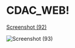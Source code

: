 # CDAC_WEB!

[Screenshot (92)](https://github.com/user-attachments/assets/c3e84ad9-79fb-4955-9165-f7f6727d3388)

![Screenshot (93)](https://github.com/user-attachments/assets/390ef2a3-59e8-45ea-88e8-720ddb90b8df)
